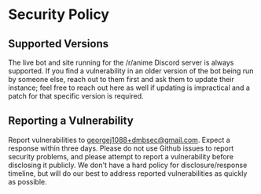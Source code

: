 # Security Policy

## Supported Versions

The live bot and site running for the /r/anime Discord server is always
supported. If you find a vulnerability in an older version of the bot being run
by someone else, reach out to them first and ask them to update their instance;
feel free to reach out here as well if updating is impractical and a patch for
that specific version is required.

## Reporting a Vulnerability

Report vulnerabilities to <georgej1088+dmbsec@gmail.com>. Expect a response
within three days. Please do not use Github issues to report security problems,
and please attempt to report a vulnerability before disclosing it publicly. We
don't have a hard policy for disclosure/response timeline, but will do our best
to address reported vulnerabilities as quickly as possible.
